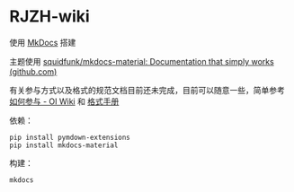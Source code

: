 # RJZH-wiki

使用 [MkDocs](https://www.mkdocs.org/) 搭建

主题使用 [squidfunk/mkdocs-material: Documentation that simply works (github.com)](https://github.com/squidfunk/mkdocs-material)

有关参与方式以及格式的规范文档目前还未完成，目前可以随意一些，简单参考 [如何参与 - OI Wiki](https://oi-wiki.org/intro/htc/)
和 [格式手册](https://oi-wiki.org/intro/format/)

依赖：

```shell
pip install pymdown-extensions
pip install mkdocs-material
```

构建：

```terminal
mkdocs 
```

